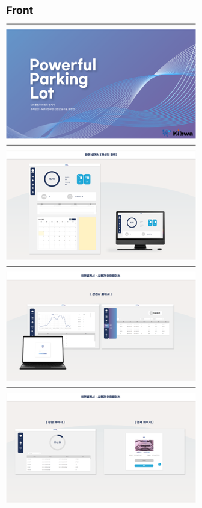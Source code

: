 # Front

<hr/>    
<img src="img/image1.png">     

<hr/>   
<img src="img/image2.png">     

<hr/>   
<img src="img/image3.png">     

<hr/> 
<img src="img/image4.png">     

